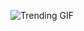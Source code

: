 
<!-- GIF_SECTION -->
![Trending GIF](https://media0.giphy.com/media/v1.Y2lkPThiYjIxNzcyd2dkZm02dnE5dTV0bnhvYXZpMHVzY2VwM2VwZThuaThlbTR0bml0byZlcD12MV9naWZzX3NlYXJjaCZjdD1n/26tn33aiTi1jkl6H6/giphy.gif)
<!-- END_GIF_SECTION -->
